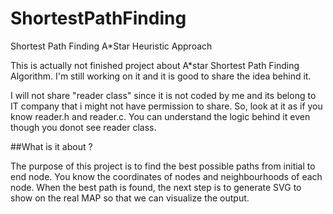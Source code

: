 # ShortestPathFinding
Shortest Path Finding A*Star Heuristic Approach

This is actually not finished project about A*star Shortest Path Finding Algorithm. I'm still working on it and it is good to share the idea behind it.


I will not share "reader class" since it is not coded by me and its belong to IT company that i might not have permission to share. So, look at it as if you know reader.h and reader.c. You can understand the logic behind it even though you donot see reader class.


##What is it about ? 

The purpose of this project is to find the best possible paths from initial to end node. You know the coordinates of nodes and neighbourhoods of each node. When the best path is found, the next step is to generate SVG to show on the real MAP so that we can visualize the output.
